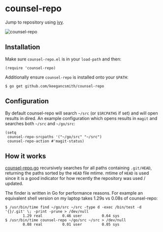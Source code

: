 # counsel-repo

Jump to repository using [ivy](https://github.com/abo-abo/swiper).

![counsel-repo](https://user-images.githubusercontent.com/187831/45005364-bcfe9400-afa7-11e8-8d11-f8c3685d648b.gif)

## Installation

Make sure `counsel-repo.el` is in your `load-path` and then:

``` emacs-lisp
(require 'counsel-repo)
```

Additionally ensure `counsel-repo` is installed onto your `$PATH`:

``` shellsession
$ go get github.com/keegancsmith/counsel-repo
```

## Configuration

By default counsel-repo will search `~/src` (or `$SRCPATHS` if set) and will
open results in dired. An example configuration which opens results in `magit`
and searches both `~/src` and `~/go/src`:

``` emacs-lisp
(setq
 counsel-repo-srcpaths '("~/go/src" "~/src")
 counsel-repo-action #'magit-status)
```

## How it works

[counsel-repo.go](./counsel-repo.go) recursively searches for all paths
containing `.git/HEAD`, returning the paths sorted by the `HEAD` file
mtime. mtime of `HEAD` is used since it is a good indicator for how recently
the repository was used / updated.

The finder is written in Go for performance reasons. For example an equivalent
shell version on my laptop takes 1.29s vs 0.08s of counsel-repo:

``` shellsession
$ /usr/bin/time find ~/go/src ~/src -type d -exec /bin/test -d '{}/.git' \; -print -prune > /dev/null
        1.29 real         0.46 user         0.64 sys
$ /usr/bin/time counsel-repo ~/go/src ~/src > /dev/null
        0.08 real         0.01 user         0.05 sys
```

